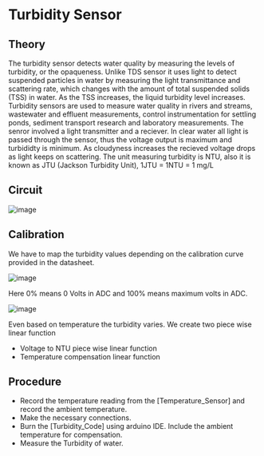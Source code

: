 # Turbidity Sensor

## Theory

The turbidity sensor detects water quality by measuring the levels of turbidity, or the opaqueness. Unlike TDS sensor it uses light to detect suspended particles in water by measuring the light transmittance and scattering rate, which changes with the amount of total suspended solids (TSS) in water. As the TSS increases, the liquid turbidity level increases. Turbidity sensors are used to measure water quality in rivers and streams, wastewater and effluent measurements, control instrumentation for settling ponds, sediment transport research and laboratory measurements. The senror involved a light transmitter and a reciever. In clear water all light is passed through the sensor, thus the voltage output is maximum and turbididty is minimum. As cloudyness increases the recieved voltage drops as light keeps on scattering. The unit measuring turbidity is NTU, also it is known as JTU (Jackson Turbidity Unit), 1JTU = 1NTU = 1 mg/L

## Circuit 

![image](https://github.com/MaxWadrin/Water_Quality_Prediction_System_using_IOT_and_AI/assets/61119096/db9662aa-2ab0-42b0-b885-f88fb283e8f8)

## Calibration

We have to map the turbidity values depending on the calibration curve provided in the datasheet.

![image](https://github.com/MaxWadrin/Water_Quality_Prediction_System_using_IOT_and_AI/assets/61119096/15c45051-9e7f-4445-b625-79555f236890)

Here 0% means 0 Volts in ADC and 100% means maximum volts in ADC. 

![image](https://github.com/MaxWadrin/Water_Quality_Prediction_System_using_IOT_and_AI/assets/61119096/5f29ab8d-9c55-47cb-95b0-4aab7a30ed54)

Even based on temperature the turbidity varies. We create two piece wise linear function

- Voltage to NTU piece wise linear function
- Temperature compensation linear function

## Procedure

- Record the temperature reading from the [Temperature_Sensor] and record the ambient temperature.
- Make the necessary connections.
- Burn the [Turbidity_Code] using arduino IDE. Include the ambient temperature for compensation.
- Measure the Turbidity of water.
